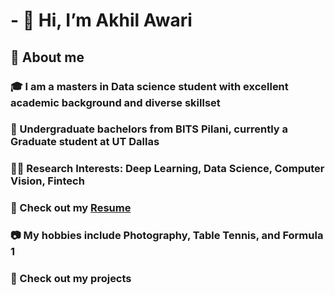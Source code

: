 # - 👋 Hi, I’m Akhil Awari

## 📖   About me
### 🎓   I am a masters in Data science student with excellent academic background and diverse skillset
### 🏢   Undergraduate bachelors from BITS Pilani, currently a Graduate student at UT Dallas
### 👨‍💻   Research Interests: Deep Learning, Data Science, Computer Vision, Fintech
### 📄   Check out my [Resume](https://l.linklyhq.com/l/1QSJl)  
### 📷   My hobbies include Photography, Table Tennis, and Formula 1
### 📄   Check out my projects  
